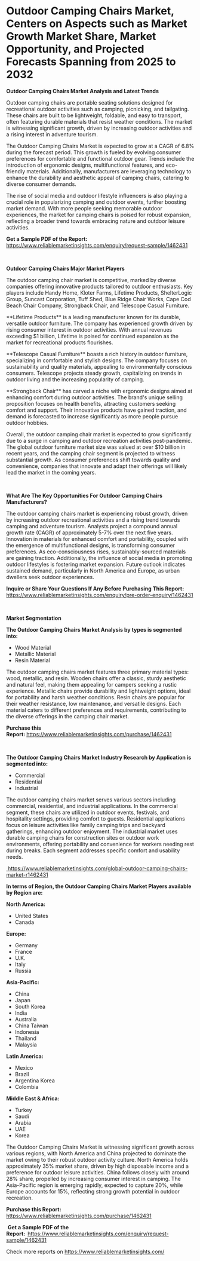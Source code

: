 <p><h1>Outdoor Camping Chairs Market, Centers on Aspects such as Market Growth Market Share, Market Opportunity, and Projected Forecasts Spanning from 2025 to 2032</h1></p><p><strong>Outdoor Camping Chairs Market Analysis and Latest Trends</strong></p>
<p><p>Outdoor camping chairs are portable seating solutions designed for recreational outdoor activities such as camping, picnicking, and tailgating. These chairs are built to be lightweight, foldable, and easy to transport, often featuring durable materials that resist weather conditions. The market is witnessing significant growth, driven by increasing outdoor activities and a rising interest in adventure tourism.</p><p>The Outdoor Camping Chairs Market is expected to grow at a CAGR of 6.8% during the forecast period. This growth is fueled by evolving consumer preferences for comfortable and functional outdoor gear. Trends include the introduction of ergonomic designs, multifunctional features, and eco-friendly materials. Additionally, manufacturers are leveraging technology to enhance the durability and aesthetic appeal of camping chairs, catering to diverse consumer demands.</p><p>The rise of social media and outdoor lifestyle influencers is also playing a crucial role in popularizing camping and outdoor events, further boosting market demand. With more people seeking memorable outdoor experiences, the market for camping chairs is poised for robust expansion, reflecting a broader trend towards embracing nature and outdoor leisure activities.</p></p>
<p><strong>Get a Sample PDF of the Report:&nbsp;</strong> <a href="https://www.reliablemarketinsights.com/enquiry/request-sample/1462431?utm_campaign=2100&utm_medium=2&utm_source=Github&utm_content=ia&utm_term=07022025&utm_id=outdoor-camping-chairs">https://www.reliablemarketinsights.com/enquiry/request-sample/1462431</a></p>
<p>&nbsp;</p>
<p><strong>Outdoor Camping Chairs Major Market Players</strong></p>
<p><p>The outdoor camping chair market is competitive, marked by diverse companies offering innovative products tailored to outdoor enthusiasts. Key players include Handy Home, Kloter Farms, Lifetime Products, ShelterLogic Group, Suncast Corporation, Tuff Shed, Blue Ridge Chair Works, Cape Cod Beach Chair Company, Strongback Chair, and Telescope Casual Furniture.</p><p>**Lifetime Products** is a leading manufacturer known for its durable, versatile outdoor furniture. The company has experienced growth driven by rising consumer interest in outdoor activities. With annual revenues exceeding $1 billion, Lifetime is poised for continued expansion as the market for recreational products flourishes.</p><p>**Telescope Casual Furniture** boasts a rich history in outdoor furniture, specializing in comfortable and stylish designs. The company focuses on sustainability and quality materials, appealing to environmentally conscious consumers. Telescope projects steady growth, capitalizing on trends in outdoor living and the increasing popularity of camping.</p><p>**Strongback Chair** has carved a niche with ergonomic designs aimed at enhancing comfort during outdoor activities. The brand's unique selling proposition focuses on health benefits, attracting customers seeking comfort and support. Their innovative products have gained traction, and demand is forecasted to increase significantly as more people pursue outdoor hobbies.</p><p>Overall, the outdoor camping chair market is expected to grow significantly due to a surge in camping and outdoor recreation activities post-pandemic. The global outdoor furniture market size was valued at over $10 billion in recent years, and the camping chair segment is projected to witness substantial growth. As consumer preferences shift towards quality and convenience, companies that innovate and adapt their offerings will likely lead the market in the coming years.</p></p>
<p>&nbsp;</p>
<p><strong>What Are The Key Opportunities For Outdoor Camping Chairs Manufacturers?</strong></p>
<p><p>The outdoor camping chairs market is experiencing robust growth, driven by increasing outdoor recreational activities and a rising trend towards camping and adventure tourism. Analysts project a compound annual growth rate (CAGR) of approximately 5-7% over the next five years. Innovation in materials for enhanced comfort and portability, coupled with the emergence of multifunctional designs, is transforming consumer preferences. As eco-consciousness rises, sustainably-sourced materials are gaining traction. Additionally, the influence of social media in promoting outdoor lifestyles is fostering market expansion. Future outlook indicates sustained demand, particularly in North America and Europe, as urban dwellers seek outdoor experiences.</p></p>
<p><strong>Inquire or Share Your Questions If Any Before Purchasing This Report:</strong> <a href="https://www.reliablemarketinsights.com/enquiry/pre-order-enquiry/1462431?utm_campaign=2100&utm_medium=2&utm_source=Github&utm_content=ia&utm_term=07022025&utm_id=outdoor-camping-chairs">https://www.reliablemarketinsights.com/enquiry/pre-order-enquiry/1462431</a></p>
<p>&nbsp;</p>
<p><strong>Market Segmentation</strong></p>
<p><strong>The Outdoor Camping Chairs Market Analysis by types is segmented into:</strong></p>
<p><ul><li>Wood Material</li><li>Metallic Material</li><li>Resin Material</li></ul></p>
<p><p>The outdoor camping chairs market features three primary material types: wood, metallic, and resin. Wooden chairs offer a classic, sturdy aesthetic and natural feel, making them appealing for campers seeking a rustic experience. Metallic chairs provide durability and lightweight options, ideal for portability and harsh weather conditions. Resin chairs are popular for their weather resistance, low maintenance, and versatile designs. Each material caters to different preferences and requirements, contributing to the diverse offerings in the camping chair market.</p></p>
<p><strong>Purchase this Report:&nbsp;</strong><a href="https://www.reliablemarketinsights.com/purchase/1462431?utm_campaign=2100&utm_medium=2&utm_source=Github&utm_content=ia&utm_term=07022025&utm_id=outdoor-camping-chairs">https://www.reliablemarketinsights.com/purchase/1462431</a></p>
<p>&nbsp;</p>
<p><strong>The Outdoor Camping Chairs Market Industry Research by Application is segmented into:</strong></p>
<p><ul><li>Commercial</li><li>Residential</li><li>Industrial</li></ul></p>
<p><p>The outdoor camping chairs market serves various sectors including commercial, residential, and industrial applications. In the commercial segment, these chairs are utilized in outdoor events, festivals, and hospitality settings, providing comfort to guests. Residential applications focus on leisure activities like family camping trips and backyard gatherings, enhancing outdoor enjoyment. The industrial market uses durable camping chairs for construction sites or outdoor work environments, offering portability and convenience for workers needing rest during breaks. Each segment addresses specific comfort and usability needs.</p></p>
<p><a href="https://www.reliablemarketinsights.com/global-outdoor-camping-chairs-market-r1462431?utm_campaign=2100&utm_medium=2&utm_source=Github&utm_content=ia&utm_term=07022025&utm_id=outdoor-camping-chairs">&nbsp;https://www.reliablemarketinsights.com/global-outdoor-camping-chairs-market-r1462431</a></p>
<p><strong>In terms of Region, the Outdoor Camping Chairs Market Players available by Region are:</strong></p>
<p>
    <p> <strong> North America: </strong>
        <ul>
            <li>United States</li>
            <li>Canada</li>
        </ul>
        </p> 
    <p> <strong> Europe: </strong>
        <ul>
            <li>Germany</li>
            <li>France</li>
            <li>U.K.</li>
            <li>Italy</li>
            <li>Russia</li>
        </ul>
        </p> 
    <p> <strong> Asia-Pacific: </strong>
        <ul>
            <li>China</li>
            <li>Japan</li>
            <li>South Korea</li>
            <li>India</li>
            <li>Australia</li>
            <li>China Taiwan</li>
            <li>Indonesia</li>
            <li>Thailand</li>
            <li>Malaysia</li>
        </ul>
        </p> 
    <p> <strong> Latin America: </strong>
        <ul>
            <li>Mexico</li>
            <li>Brazil</li>
            <li>Argentina Korea</li>
            <li>Colombia</li>
        </ul>
        </p> 
    <p> <strong> Middle East & Africa: </strong>
        <ul>
            <li>Turkey</li>
            <li>Saudi</li>
            <li>Arabia</li>
            <li>UAE</li>
            <li>Korea</li>
        </ul>
    </p>
    </p>
<p><p>The Outdoor Camping Chairs Market is witnessing significant growth across various regions, with North America and China projected to dominate the market owing to their robust outdoor activity culture. North America holds approximately 35% market share, driven by high disposable income and a preference for outdoor leisure activities. China follows closely with around 28% share, propelled by increasing consumer interest in camping. The Asia-Pacific region is emerging rapidly, expected to capture 20%, while Europe accounts for 15%, reflecting strong growth potential in outdoor recreation.</p></p>
<p><strong>Purchase this Report: </strong><a href="https://www.reliablemarketinsights.com/purchase/1462431?utm_campaign=2100&utm_medium=2&utm_source=Github&utm_content=ia&utm_term=07022025&utm_id=outdoor-camping-chairs">https://www.reliablemarketinsights.com/purchase/1462431</a></p>
<p>&nbsp;<strong>Get a Sample PDF of the Report:&nbsp;&nbsp;</strong><a href="https://www.reliablemarketinsights.com/enquiry/request-sample/1462431?utm_campaign=2100&utm_medium=2&utm_source=Github&utm_content=ia&utm_term=07022025&utm_id=outdoor-camping-chairs">https://www.reliablemarketinsights.com/enquiry/request-sample/1462431</a></p>
<p><strong></strong></p>
<p>Check more reports on <a href="https://www.reliablemarketinsights.com/?utm_campaign=2100&utm_medium=2&utm_source=Github&utm_content=ia&utm_term=07022025&utm_id=outdoor-camping-chairs">https://www.reliablemarketinsights.com/</a></p>